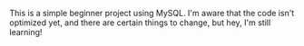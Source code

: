 
This is a simple beginner project using MySQL. I'm aware that the code isn't optimized yet, and there are certain things to change, but hey, I'm still learning!
